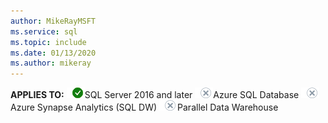 ```yaml
---
author: MikeRayMSFT
ms.service: sql
ms.topic: include
ms.date: 01/13/2020
ms.author: mikeray
---
```


**APPLIES TO:** ![Yes](media/yes.png)SQL Server 2016 and later ![No](media/no.png)Azure SQL Database ![No](media/no.png)Azure Synapse Analytics (SQL DW) ![No](media/no.png)Parallel Data Warehouse

